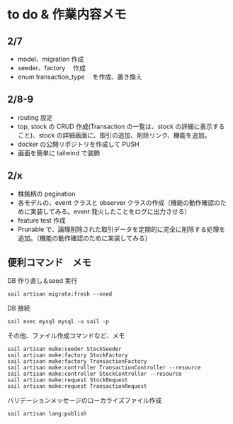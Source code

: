 # to do & 作業内容メモ

## 2/7

-   model、migration 作成
-   seeder、factory 　作成
-   enum transaction_type 　を作成、置き換え

## 2/8-9

-   routing 設定
-   top, stock の CRUD 作成(Transaction の一覧は、stock の詳細に表示すること)、stock の詳細画面に、取引の追加、削除リンク、機能を追加。
-   docker の公開リポジトリを作成して PUSH
-   画面を簡単に tailwind で装飾

## 2/x

-   株銘柄の pegination
-   各モデルの、event クラスと observer クラスの作成（機能の動作確認のために実装してみる。event 発火したことをログに出力させる）
-   feature test 作成
-   Prunable で、論理削除された取引データを定期的に完全に削除する処理を追加。（機能の動作確認のために実装してみる）

## 便利コマンド　メモ

DB 作り直し＆seed 実行

```
sail artisan migrate:fresh --seed
```

DB 接続

```
sail exec mysql mysql -u sail -p
```

その他、ファイル作成コマンドなど、メモ

```
sail artisan make:seeder StockSeeder
sail artisan make:factory StockFactory
sail artisan make:factory TransactionFactory
sail artisan make:controller TransactionController --resource
sail artisan make:controller StockController --resource
sail artisan make:request StockRequest
sail artisan make:request TransactionRequest
```

バリデーションメッセージのローカライズファイル作成

```
sail artisan lang:publish
```
